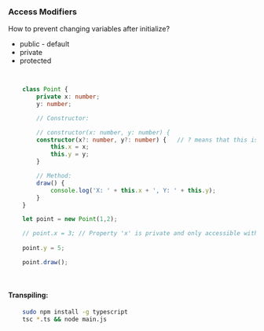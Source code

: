 ### Access Modifiers

How to prevent changing variables after initialize?
* public - default
* private 
* protected

```ts
    

    class Point {
        private x: number;
        y: number;

        // Constructor:

        // constructor(x: number, y: number) {
        constructor(x?: number, y?: number) {   // ? means that this is a variable with opitional values
            this.x = x;
            this.y = y;
        }

        // Method:
        draw() {
            console.log('X: ' + this.x + ', Y: ' + this.y);
        }
    }

    let point = new Point(1,2); 

    // point.x = 3; // Property 'x' is private and only accessible within class 'Point'.
    
    point.y = 5;

    point.draw();
```


<br>

#### Transpiling:
```sh
    sudo npm install -g typescript
    tsc *.ts && node main.js
```

